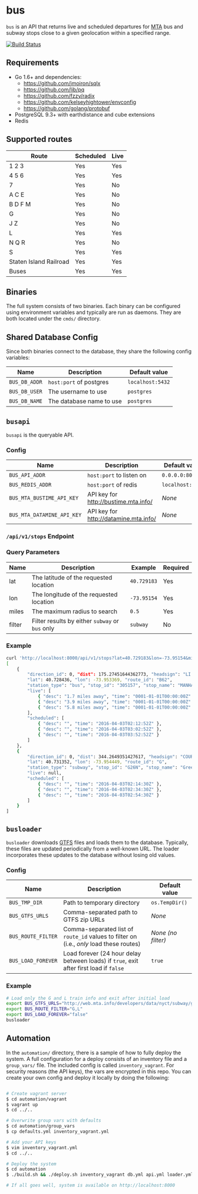 # bus

`bus` is an API that returns live and scheduled departures for
[MTA](http://www.mta.info/) bus and subway stops close to a given 
geolocation within a specified range.

[![Build Status](https://travis-ci.org/brnstz/bus.svg?branch=master)](https://travis-ci.org/brnstz/bus?branch=master)

## Requirements

* Go 1.6+ and dependencies:
  * https://github.com/jmoiron/sqlx
  * https://github.com/lib/pq
  * https://github.com/fzzy/radix
  * https://github.com/kelseyhightower/envconfig
  * https://github.com/golang/protobuf
* PostgreSQL 9.3+ with earthdistance and cube extensions
* Redis

## Supported routes

| Route                  | Scheduled | Live | 
|------------------------|-----------|------|
| 1 2 3                  | Yes       | Yes  |
| 4 5 6                  | Yes       | Yes  |
| 7                      | Yes       | No   |
| A C E                  | Yes       | No   |
| B D F M                | Yes       | No   |
| G                      | Yes       | No   |
| J Z                    | Yes       | No   |
| L                      | Yes       | Yes  |
| N Q R                  | Yes       | No   |
| S                      | Yes       | Yes  |
| Staten Island Railroad | Yes       | Yes  |
| Buses                  | Yes       | Yes  |


## Binaries

The full system consists of two binaries. Each binary can be configured
using environment variables and typically are run as daemons. They are both 
located under the `cmds/` directory.

## Shared Database Config

Since both binaries connect to the database, they share the following
config variables:

| Name           | Description                 | Default value    |
|----------------|-----------------------------|------------------|
| `BUS_DB_ADDR`  | `host:port` of postgres     | `localhost:5432` |
| `BUS_DB_USER`  | The username to use         | `postgres`       |
| `BUS_DB_NAME`  | The database name to use    | `postgres`       |

## `busapi`

`busapi` is the queryable API. 

### Config

| Name                        | Description                            | Default value     |
|-----------------------------|----------------------------------------|-------------------|
| `BUS_API_ADDR`              | `host:port` to listen on               | `0.0.0.0:8000`          |
| `BUS_REDIS_ADDR`            | `host:port` of redis                   | `localhost:6379`  |
| `BUS_MTA_BUSTIME_API_KEY`   |  API key for http://bustime.mta.info/  | *None*            |
| `BUS_MTA_DATAMINE_API_KEY`  |  API key for http://datamine.mta.info/ | *None*            |

### `/api/v1/stops` Endpoint

### Query Parameters

| Name     | Description                                     | Example     | Required | 
|----------|-------------------------------------------------|-------------|----------|
| lat      | The latitude of the requested location          | `40.729183` | Yes      |
| lon      | The longitude of the requested location         | `-73.95154` | Yes      |
| miles    | The maximum radius to search                    | `0.5`       | Yes      |
| filter   | Filter results by either `subway` or `bus` only | `subway`    | No       |


### Example

```bash
curl 'http://localhost:8000/api/v1/stops?lat=40.729183&lon=-73.95154&miles=0.5&filter=subway' 
[
    {
        "direction_id": 0, "dist": 175.27451644362773, "headsign": "LI CITY QUEENS PLAZA",
        "lat": 40.728436, "lon": -73.953369, "route_id": "B62",
        "station_type": "bus", "stop_id": "305157", "stop_name": "MANHATTAN AV/CALYER ST",
        "live": [
            { "desc": "1.7 miles away", "time": "0001-01-01T00:00:00Z" },
            { "desc": "3.9 miles away", "time": "0001-01-01T00:00:00Z" },
            { "desc": "5.8 miles away", "time": "0001-01-01T00:00:00Z" }
        ],
        "scheduled": [
            { "desc": "", "time": "2016-04-03T02:12:52Z" },
            { "desc": "", "time": "2016-04-03T03:02:52Z" },
            { "desc": "", "time": "2016-04-03T03:52:52Z" }
        ]
    },
    {
        "direction_id": 0, "dist": 344.2649351427617, "headsign": "COURT SQ",
        "lat": 40.731352, "lon": -73.954449, "route_id": "G",
        "station_type": "subway", "stop_id": "G26N", "stop_name": "Greenpoint Av",
        "live": null,
        "scheduled": [
            { "desc": "", "time": "2016-04-03T02:14:30Z" },
            { "desc": "", "time": "2016-04-03T02:34:30Z" },
            { "desc": "", "time": "2016-04-03T02:54:30Z" }
        ]
    }
]
```

## `busloader`

`busloader` downloads 
[GTFS](https://developers.google.com/transit/gtfs/) files and loads
them to the database. Typically, these files are updated periodically
from a well-known URL. The loader incorporates these updates to the 
database without losing old values.

### Config

| Name                        | Description                                                                              | Default value       |
|-----------------------------|------------------------------------------------------------------------------------------|---------------------|
| `BUS_TMP_DIR`               | Path to temporary directory                                                              |`os.TempDir()`       |
| `BUS_GTFS_URLS`             | Comma-separated path to GTFS zip URLs                                                   | *None*              |
| `BUS_ROUTE_FILTER`          | Comma-separated list of `route_id` values to filter on (i.e., *only* load these routes)  | *None (no filter)*  |
| `BUS_LOAD_FOREVER`          | Load forever (24 hour delay between loads) if `true`, exit after first load if `false`   |  `true`             |

### Example

```bash
# Load only the G and L train info and exit after initial load
export BUS_GTFS_URLS="http://web.mta.info/developers/data/nyct/subway/google_transit.zip"
export BUS_ROUTE_FILTER="G,L"
export BUS_LOAD_FOREVER="false"
busloader 
```

## Automation

In the `automation/` directory, there is a sample of how to fully deploy the
system. A full configuration for a deploy consists of an inventory file and a
`group_vars/` file. The included config is called `inventory_vagrant`. For 
security reasons (the API keys), the vars are encrypted in this repo. You can
create your own config and deploy it locally by doing the following:

```bash

# Create vagrant server
$ cd automation/vagrant
$ vagrant up
$ cd ../..

# Overwrite group vars with defaults
$ cd automation/group_vars
$ cp defaults.yml inventory_vagrant.yml

# Add your API keys
$ vim inventory_vagrant.yml
$ cd ../..

# Deploy the system
$ cd automation
$ ./build.sh && ./deploy.sh inventory_vagrant db.yml api.yml loader.yml

# If all goes well, system is available on http://localhost:8000
```
